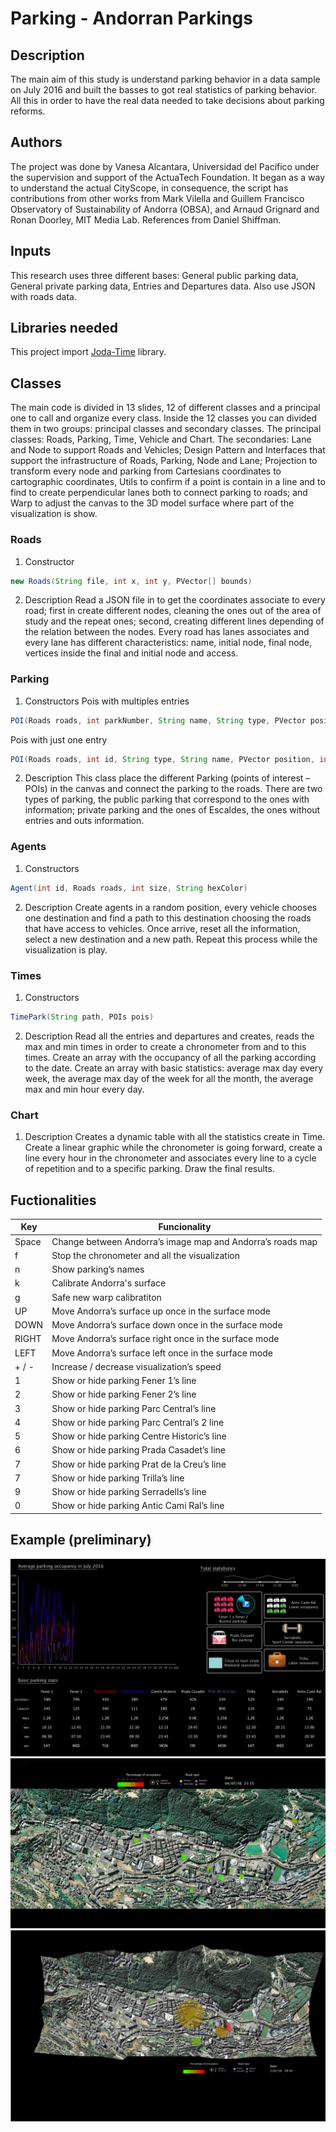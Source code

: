 # Parking - Andorran Parkings


## **Description**
The main aim of this study is understand parking behavior in a data sample on July 2016 and
built the basses to got real statistics of parking behavior. All this in order to have the real data
needed to take decisions about parking reforms.

## **Authors**
The project was done by Vanesa Alcantara, Universidad del Pacífico
under the supervision and support of the ActuaTech Foundation. It began as a way to
understand the actual CityScope, in consequence, the script has contributions from other
works from Mark Vilella and Guillem Francisco Observatory of Sustainability of Andorra
(OBSA), and Arnaud Grignard and Ronan Doorley, MIT Media Lab. References from Daniel
Shiffman.

## **Inputs**
This research uses three different bases: General public parking data, General private parking
data, Entries and Departures data. Also use JSON with roads data.

## **Libraries needed**
This project import [Joda-Time](http://www.joda.org/joda-time/) library. 

## **Classes**
The main code is divided in 13 slides, 12 of different classes and a principal one to call and
organize every class. Inside the 12 classes you can divided them in two groups: principal classes
and secondary classes. The principal classes: Roads, Parking, Time, Vehicle and Chart. The
secondaries: Lane and Node to support Roads and Vehicles; Design Pattern and Interfaces that
support the infrastructure of Roads, Parking, Node and Lane; Projection to transform every
node and parking from Cartesians coordinates to cartographic coordinates, Utils to confirm if a
point is contain in a line and to find to create perpendicular lanes both to connect parking to
roads; and Warp to adjust the canvas to the 3D model surface where part of the visualization is
show.
### **Roads**
1. Constructor
```java
new Roads(String file, int x, int y, PVector[] bounds)
```
2. Description
Read a JSON file in to get the coordinates associate to every road; first in
create different nodes, cleaning the ones out of the area of study and the repeat ones; second,
creating different lines depending of the relation between the nodes. Every road has lanes
associates and every lane has different characteristics: name, initial node, final node, vertices
inside the final and initial node and access.

### **Parking**
1. Constructors
Pois with multiples entries
```java
POI(Roads roads, int parkNumber, String name, String type, PVector position, int capacity, ArrayList<Integer> deviceNum, String price, PVector[] coords)
```
Pois with just one entry
```java
POI(Roads roads, int id, String type, String name, PVector position, int capacity)
```

2. Description
This class place the different Parking (points of interest – POIs) in the canvas and
connect the parking to the roads. There are two types of parking, the public parking that
correspond to the ones with information; private parking and the ones of Escaldes, the ones
without entries and outs information.

### **Agents**
1. Constructors
```java
Agent(int id, Roads roads, int size, String hexColor)
```
2. Description
Create agents in a random position, every vehicle chooses one destination and find a
path to this destination choosing the roads that have access to vehicles. Once arrive, reset all
the information, select a new destination and a new path. Repeat this process while the
visualization is play.

### **Times**
1. Constructors
```java
TimePark(String path, POIs pois)
```
2. Description
Read all the entries and departures and creates, reads the max and min times in order to
create a chronometer from and to this times. Create an array with the occupancy of all the
parking according to the date. Create an array with basic statistics: average max day every
week, the average max day of the week for all the month, the average max and min hour every
day.

### **Chart**
1. Description
Creates a dynamic table with all the statistics create in Time. Create a linear graphic
while the chronometer is going forward, create a line every hour in the chronometer and
associates every line to a cycle of repetition and to a specific parking. Draw the final results.

## **Fuctionalities**

|      Key      |                      Funcionality                           |
| ------------- | ----------------------------------------------------------- |
|    Space      | Change between Andorra’s image map and Andorra’s roads map  |
|      f        | Stop the chronometer and all the visualization              |
|      n        | Show parking’s names                                        |
|      k        | Calibrate Andorra's surface                                 |
|      g        | Safe new warp calibratiton                                  |
|      UP       | Move Andorra’s surface up once in the surface mode          |
|     DOWN      | Move Andorra’s surface down once in the surface mode        | 
|     RIGHT     | Move Andorra’s surface right once in the surface mode       |
|     LEFT      | Move Andorra’s surface left once in the surface mode        |
|     + / -     | Increase / decrease visualization’s speed                   |
|      1        | Show or hide parking Fener 1’s line                         |
|      2        | Show or hide parking Fener 2’s line                         |
|      3        | Show or hide parking Parc Central’s line                    |
|      4        | Show or hide parking Parc Central’s 2 line                  |
|      5        | Show or hide parking Centre Historic’s line                 |
|      6        | Show or hide parking Prada Casadet’s line                   | 
|      7        | Show or hide parking Prat de la Creu’s line                 |
|      7        | Show or hide parking Trilla’s line                          |
|      9        | Show or hide parking Serradells’s line                      |
|      0        | Show or hide parking Antic Cami Ral’s line                  | 
 
## **Example (preliminary)**
![first screen](https://github.com/vaap1997/Parking/blob/master/data/Result_01.png)
![second screen](https://github.com/vaap1997/Parking/blob/master/data/Resultado_02.png)
![third screen](https://github.com/vaap1997/Parking/blob/master/data/Resultado_03.png)




